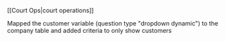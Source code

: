 [[Court Ops|court operations]]

Mapped the customer variable (question type "dropdown dynamic") to the company table and added criteria to only show customers 